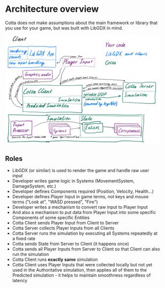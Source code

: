 # Architecture overview
Cotta does not make assumptions about the main framework or library that you use
for your game, but was built with LibGDX in mind.

![Cotta architecture](../docs/images/architecture-overview.jpg)

## Roles
- LibGDX (or similar) is used to render the game and handle raw user input
- Developer writes game logic in Systems (MovementSystem, DamageSystem, etc.)
- Developer defines Components required (Position, Velocity, Health...)
- Developer defines Player Input in game terms, not keys and mouse terms
  ("Look at", "WASD pressed", "Fire")
- Developer writes a mechanism to convert raw input to Player Input
- And also a mechanism to put data from Player Input into some specific
Components of some specific Entities
- Cotta Client sends Player Input from Client to Server
- Cotta Server collects Player Inputs from all Clients
- Cotta Server runs the simulation by executing all Systems repeatedly at a fixed rate
- Cotta sends State from Server to Client (it happens once)
- Cotta sends all Player Inputs from Server to Client so that Client can also
run the simulation
- Cotta Client runs **exactly same** simulation
- Cotta Client uses Player Inputs that were collected locally but not yet used
in the Authoritative simulation, then applies all of them to the Predicted
simulation - it helps to maintain smoothness regardless of latency
